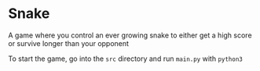 # Snake

A game where you control an ever growing snake to either get a high score or survive longer than your opponent

To start the game, go into the `src` directory and run `main.py` with `python3`

